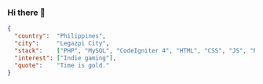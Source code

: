 ### Hi there 👋

```json
{
  "country":  "Philippines",
  "city":     "Legazpi City",
  "stack":    ["PHP", "MySQL", "CodeIgniter 4", "HTML", "CSS", "JS", "ReactJS", AlpineJS, "jQuery"],
  "interest": ["Indie gaming"], 
  "quote":    "Time is gold."
}
```


<!--
**ceciiiron/ceciiiron** is a ✨ _special_ ✨ repository because its `README.md` (this file) appears on your GitHub profile.

Here are some ideas to get you started:

- 🔭 I’m currently working on ...
- 🌱 I’m currently learning ...
- 👯 I’m looking to collaborate on ...
- 🤔 I’m looking for help with ...
- 💬 Ask me about ...
- 📫 How to reach me: ...
- 😄 Pronouns: ...
- ⚡ Fun fact: ...
-->

